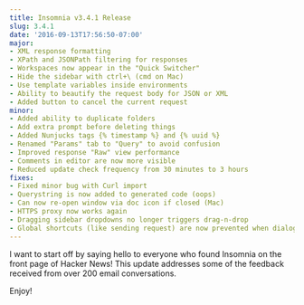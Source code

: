 ```yaml
---
title: Insomnia v3.4.1 Release
slug: 3.4.1
date: '2016-09-13T17:56:50-07:00'
major:
- XML response formatting
- XPath and JSONPath filtering for responses
- Workspaces now appear in the "Quick Switcher"
- Hide the sidebar with ctrl+\ (cmd on Mac)
- Use template variables inside environments
- Ability to beautify the request body for JSON or XML
- Added button to cancel the current request
minor:
- Added ability to duplicate folders
- Add extra prompt before deleting things
- Added Nunjucks tags {% timestamp %} and {% uuid %}
- Renamed "Params" tab to "Query" to avoid confusion
- Improved response "Raw" view performance
- Comments in editor are now more visible
- Reduced update check frequency from 30 minutes to 3 hours
fixes:
- Fixed minor bug with Curl import
- Querystring is now added to generated code (oops)
- Can now re-open window via doc icon if closed (Mac)
- HTTPS proxy now works again
- Dragging sidebar dropdowns no longer triggers drag-n-drop
- Global shortcuts (like sending request) are now prevented when dialogs are open
---
```


I want to start off by saying hello to everyone who found Insomnia on the front
page of Hacker News! This update addresses some of the feedback received from 
over 200 email conversations.

Enjoy!
